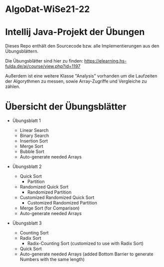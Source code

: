 # AlgoDat-WiSe21-22

# Intellij Java-Projekt der Übungen

Dieses Repo enthält den Sourcecode bzw. alle Implementierungen aus den Übungsblättern.

Die Übungsblätter sind hier zu finden: 
https://elearning.hs-fulda.de/ai/course/view.php?id=1197

Außerdem ist eine weitere Klasse "Analysis" vorhanden um die Laufzeiten der Algorythmen zu messen, sowie
Array-Zugriffe und Vergleiche zu zählen.

# Übersicht der Übungsblätter
- Übungsblatt 1
  - Linear Search
  - Binary Search
  - Insertion Sort
  - Merge Sort
  - Bubble Sort
  - Auto-generate needed Arrays
  
- Übungsblatt 2
  - Quick Sort
    - Partition
  - Randomized Quick Sort
    - Randomized Partition
  - Customized Randomized Quick Sort
    - Customized Randomized Partition
  - Merge Sort (for Comparison)
  - Auto-generate needed Arrays
  
- Übungsblatt 3
  - Counting Sort
  - Radix Sort
    - Radix-Counting Sort (customized to use with Radix Sort)
  - Quick Sort
  - Auto-generate needed Arrays (added Bottom Barrier to generate Numbers with the same length)
